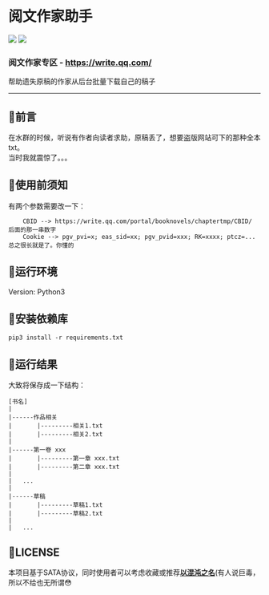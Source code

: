 阅文作家助手
===========================
![](https://img.shields.io/badge/Python-3-green.svg) ![](https://img.shields.io/badge/requests-2.22.0-green.svg)
### 阅文作家专区 - <https://write.qq.com/>
帮助遗失原稿的作家从后台批量下载自己的稿子

    
****
## :dolphin:前言
在水群的时候，听说有作者向读者求助，原稿丢了，想要盗版网站可下的那种全本txt。  
当时我就震惊了。。。

## :dolphin:使用前须知
有两个参数需要改一下：
```
	CBID --> https://write.qq.com/portal/booknovels/chaptertmp/CBID/ 后面的那一串数字
	Cookie --> pgv_pvi=x; eas_sid=xx; pgv_pvid=xxx; RK=xxxx; ptcz=... 总之很长就是了。你懂的
```

## :dolphin:运行环境
Version: Python3
## :dolphin:安装依赖库
```
pip3 install -r requirements.txt
```
## :dolphin:运行结果
大致将保存成一下结构：
```
[书名]
|
|------作品相关
|		|---------相关1.txt
|		|---------相关2.txt
|
|------第一卷 xxx
|		|---------第一章 xxx.txt
|		|---------第二章 xxx.txt
|
|	...
|
|------草稿
|		|---------草稿1.txt
|		|---------草稿2.txt
|
|	...
```

## :dolphin:LICENSE
本项目基于SATA协议，同时使用者可以考虑收藏或推荐[**以混沌之名**](https://book.qidian.com/info/1017574231)(有人说巨毒，所以不给也无所谓😳
